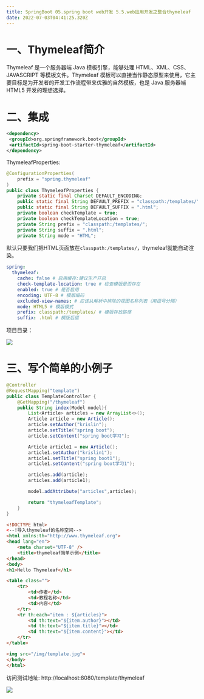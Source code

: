 ```yaml
---
title: SpringBoot 05.spring boot web开发 5.5.web应用开发之整合thymeleaf
date: 2022-07-03T04:41:25.320Z
---
```

# 一、Thymeleaf简介

Thymeleaf 是一个服务器端 Java 模板引擎，能够处理 HTML、XML、CSS、JAVASCRIPT 等模板文件。Thymeleaf 模板可以直接当作静态原型来使用，它主要目标是为开发者的开发工作流程带来优雅的自然模板，也是 Java 服务器端 HTML5 开发的理想选择。

# 二、集成

```xml
<dependency>
 <groupId>org.springframework.boot</groupId>
 <artifactId>spring-boot-starter-thymeleaf</artifactId>
</dependency>
```

ThymeleafProperties:

```java
@ConfigurationProperties(
    prefix = "spring.thymeleaf"
)
public class ThymeleafProperties {
    private static final Charset DEFAULT_ENCODING;
    public static final String DEFAULT_PREFIX = "classpath:/templates/";
    public static final String DEFAULT_SUFFIX = ".html";
    private boolean checkTemplate = true;
    private boolean checkTemplateLocation = true;
    private String prefix = "classpath:/templates/";
    private String suffix = ".html";
    private String mode = "HTML";
```

默认只要我们把HTML页面放在`classpath:/templates/`，thymeleaf就能自动渲染。

```yaml
spring:
  thymeleaf:
    cache: false # 启用缓存:建议生产开启
    check-template-location: true # 检查模版是否存在
    enabled: true # 是否启用
    encoding: UTF-8 # 模版编码
    excluded-view-names: # 应该从解析中排除的视图名称列表（用逗号分隔）
    mode: HTML5 # 模版模式
    prefix: classpath:/templates/ # 模版存放路径
    suffix: .html # 模版后缀
```

项目目录：

![](https://cdn.jsdelivr.net/gh/krislinzhao/IMGcloud/img/20200426142831.png)

# 三、写个简单的小例子

```java
@Controller
@RequestMapping("template")
public class TemplateController {
    @GetMapping("/thymeleaf")
    public String index(Model model){
        List<Article> articles = new ArrayList<>();
        Article article = new Article();
        article.setAuthor("krislin");
        article.setTitle("spring boot");
        article.setContent("spring boot学习");

        Article article1 = new Article();
        article1.setAuthor("krislin1");
        article1.setTitle("spring boot1");
        article1.setContent("spring boot学习1");

        articles.add(article);
        articles.add(article1);

        model.addAttribute("articles",articles);

        return "thymeleafTemplate";
    }
}
```

```html
<!DOCTYPE html>
<--!导入thymeleaf的名称空间-->
<html xmlns:th="http://www.thymeleaf.org">
<head lang="en">
    <meta charset="UTF-8" />
    <title>thymeleaf简单示例</title>
</head>
<body>
<h1>Hello Thymeleaf</h1>

<table class="">
    <tr>
        <td>作者</td>
        <td>教程名称</td>
        <td>内容</td>
    </tr>
    <tr th:each="item : ${articles}">
        <td th:text="${item.author}"></td>
        <td th:text="${item.title}"></td>
        <td th:text="${item.content}"></td>
    </tr>
</table>

<img src="/img/template.jpg">
</body>
</html>
```

访问测试地址: http://localhost:8080/template/thymeleaf

![](https://cdn.jsdelivr.net/gh/krislinzhao/IMGcloud/img/20200426142908.png)

